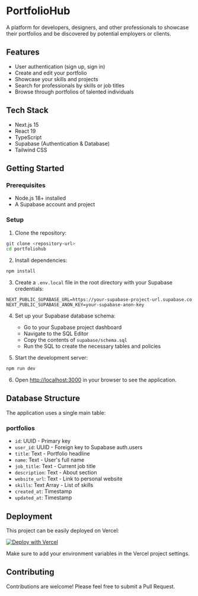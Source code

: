 # PortfolioHub

A platform for developers, designers, and other professionals to showcase their portfolios and be discovered by potential employers or clients.

## Features

- User authentication (sign up, sign in)
- Create and edit your portfolio
- Showcase your skills and projects
- Search for professionals by skills or job titles
- Browse through portfolios of talented individuals

## Tech Stack

- Next.js 15
- React 19
- TypeScript
- Supabase (Authentication & Database)
- Tailwind CSS

## Getting Started

### Prerequisites

- Node.js 18+ installed
- A Supabase account and project

### Setup

1. Clone the repository:

```bash
git clone <repository-url>
cd portfoliohub
```

2. Install dependencies:

```bash
npm install
```

3. Create a `.env.local` file in the root directory with your Supabase credentials:

```
NEXT_PUBLIC_SUPABASE_URL=https://your-supabase-project-url.supabase.co
NEXT_PUBLIC_SUPABASE_ANON_KEY=your-supabase-anon-key
```

4. Set up your Supabase database schema:

   - Go to your Supabase project dashboard
   - Navigate to the SQL Editor
   - Copy the contents of `supabase/schema.sql`
   - Run the SQL to create the necessary tables and policies

5. Start the development server:

```bash
npm run dev
```

6. Open [http://localhost:3000](http://localhost:3000) in your browser to see the application.

## Database Structure

The application uses a single main table:

### portfolios

- `id`: UUID - Primary key
- `user_id`: UUID - Foreign key to Supabase auth.users
- `title`: Text - Portfolio headline
- `name`: Text - User's full name
- `job_title`: Text - Current job title
- `description`: Text - About section
- `website_url`: Text - Link to personal website
- `skills`: Text Array - List of skills
- `created_at`: Timestamp
- `updated_at`: Timestamp

## Deployment

This project can be easily deployed on Vercel:

[![Deploy with Vercel](https://vercel.com/button)](https://vercel.com/new/clone?repository-url=https%3A%2F%2Fgithub.com%2Fyour-username%2Fportfoliohub)

Make sure to add your environment variables in the Vercel project settings.

## Contributing

Contributions are welcome! Please feel free to submit a Pull Request.
